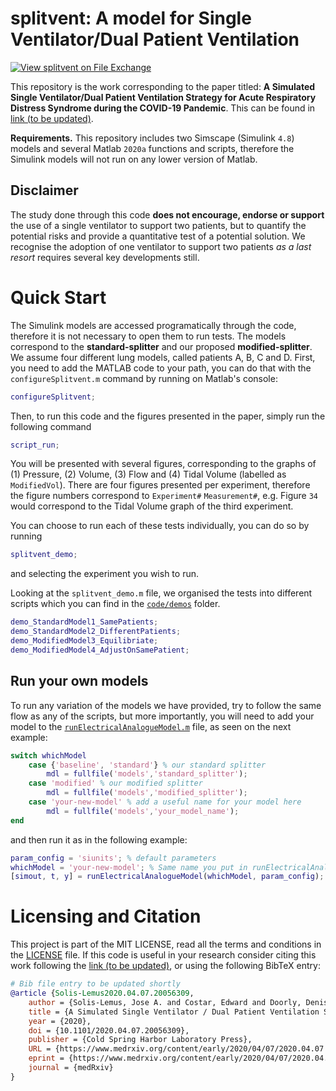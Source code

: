 # splitvent: A model for Single Ventilator/Dual Patient Ventilation

[![View splitvent on File Exchange](https://www.mathworks.com/matlabcentral/images/matlab-file-exchange.svg)](https://uk.mathworks.com/matlabcentral/fileexchange/75074-splitvent)

This repository is the work corresponding to the paper titled:
**A Simulated Single Ventilator/Dual Patient Ventilation Strategy for Acute
Respiratory Distress Syndrome during the COVID-19 Pandemic**. This can be found
in [link (to be updated)](https://www.medrxiv.org/content/10.1101/2020.04.07.20056309v1).

**Requirements.** This repository includes two Simscape (Simulink `4.8`) models
and several Matlab `2020a` functions and scripts, therefore the Simulink models
will not run on any lower version of Matlab.

## Disclaimer
The study done through this code **does not encourage, endorse or support**
the use of a single ventilator to support two patients, but to quantify
the potential risks and provide a quantitative test of a potential solution.
We recognise the adoption of one ventilator to support two patients _as a
last resort_ requires several key developments still.

# Quick Start
The Simulink models are accessed programatically through the code, therefore it
is not necessary to open them to run tests. The models correspond to the
**standard-splitter** and our proposed **modified-splitter**. We assume four
different lung models, called patients A, B, C and D.
First, you need to add the MATLAB code to your path, you can do that with the
`configureSplitvent.m` command by running on Matlab's console:
```Matlab
configureSplitvent;
```
Then, to run this code and the figures presented in the paper, simply run the following
command
```Matlab
script_run;
```
You will be presented with several figures, corresponding to the graphs of
(1) Pressure, (2) Volume, (3) Flow and (4) Tidal Volume (labelled as `ModifiedVol`).
There are four figures presented per experiment, therefore the figure numbers
correspond to `Experiment#` `Measurement#`, e.g. Figure `34` would correspond to the
Tidal Volume graph of the third experiment.

You can choose to run each of these tests individually, you can do so by running
```Matlab
splitvent_demo;
```
and selecting the experiment you wish to run.

Looking at the `splitvent_demo.m` file, we organised the tests into different
scripts which you can find in the [`code/demos`](code/demos) folder.
```matlab
demo_StandardModel1_SamePatients;
demo_StandardModel2_DifferentPatients;
demo_ModifiedModel3_Equilibriate;
demo_ModifiedModel4_AdjustOnSamePatient;
```

## Run your own models
To run any variation of the models we have provided, try to follow the same
flow as any of the scripts, but more importantly, you will need to add your
model to the [`runElectricalAnalogueModel.m`](code/runElectricalAnalogueModel.m)
file, as seen on the next example:
```Matlab
switch whichModel
    case {'baseline', 'standard'} % our standard splitter
        mdl = fullfile('models','standard_splitter');
    case 'modified' % our modified splitter
        mdl = fullfile('models','modified_splitter');
    case 'your-new-model' % add a useful name for your model here
        mdl = fullfile('models','your_model_name');
end
```
and then run it as in the following example:
```Matlab
param_config = 'siunits'; % default parameters
whichModel = 'your-new-model'; % Same name you put in runElectricalAnalogueModel.m
[simout, t, y] = runElectricalAnalogueModel(whichModel, param_config);
```

# Licensing and Citation
This project is part of the MIT LICENSE, read all the terms and conditions in
the [LICENSE](./LICENSE) file. If this code is useful in your research consider
citing this work following the
[link (to be updated)](https://www.medrxiv.org/content/10.1101/2020.04.07.20056309v1),
or using the following BibTeX
entry:

```BibTeX
# Bib file entry to be updated shortly
@article {Solis-Lemus2020.04.07.20056309,
	author = {Solis-Lemus, Jose A. and Costar, Edward and Doorly, Denis and Kerrigan, Eric C. and Kennedy, Caroline H. and Tait, Frances and Niederer, Steven A and Vincent, Peter E. and Williams, Steven E.},
	title = {A Simulated Single Ventilator / Dual Patient Ventilation Strategy for Acute Respiratory Distress Syndrome During the COVID-19 Pandemic},
	year = {2020},
	doi = {10.1101/2020.04.07.20056309},
	publisher = {Cold Spring Harbor Laboratory Press},
	URL = {https://www.medrxiv.org/content/early/2020/04/07/2020.04.07.20056309},
	eprint = {https://www.medrxiv.org/content/early/2020/04/07/2020.04.07.20056309.full.pdf},
	journal = {medRxiv}
}
```
